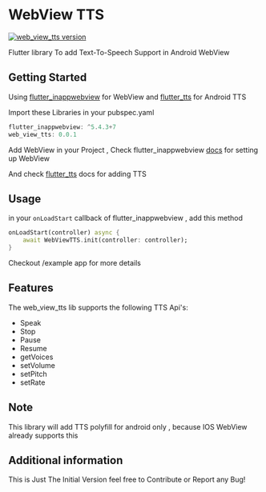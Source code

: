 # WebView TTS

[![web_view_tts version](https://img.shields.io/pub/v/web_view_tts?label=web_view_tts)](https://pub.dev/packages/web_view_tts)

Flutter library To add Text-To-Speech Support in Android WebView

## Getting Started

Using [flutter_inappwebview](https://pub.dev/packages/flutter_inappwebview) for WebView
and [flutter_tts](https://pub.dev/packages/flutter_tts) for Android TTS

Import these Libraries in your pubspec.yaml

```dart
flutter_inappwebview: ^5.4.3+7
web_view_tts: 0.0.1
```

Add WebView in your Project , Check flutter_inappwebview [docs](https://inappwebview.dev/docs/) for setting up WebView

And check [flutter_tts](https://pub.dev/packages/flutter_tts) docs for adding TTS

## Usage

in your `onLoadStart` callback of flutter_inappwebview , add this method

```dart
onLoadStart(controller) async {
    await WebViewTTS.init(controller: controller);
}
```

Checkout /example app for more details

## Features

The web_view_tts lib supports the following TTS Api's:

- Speak
- Stop
- Pause
- Resume
- getVoices
- setVolume
- setPitch
- setRate

## Note

This library will add TTS polyfill for android only , because IOS WebView already supports this

## Additional information

This is Just The Initial Version feel free to Contribute or Report any Bug!
